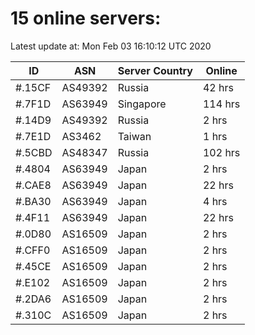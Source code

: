 # 15 online servers:

Latest update at: Mon Feb 03 16:10:12 UTC 2020

| ID | ASN | Server Country | Online |
| -- | --- | -------------- | ------ |
| #.15CF | AS49392 | Russia | 42 hrs |
| #.7F1D | AS63949 | Singapore | 114 hrs |
| #.14D9 | AS49392 | Russia | 2 hrs |
| #.7E1D | AS3462 | Taiwan | 1 hrs |
| #.5CBD | AS48347 | Russia | 102 hrs |
| #.4804 | AS63949 | Japan | 2 hrs |
| #.CAE8 | AS63949 | Japan | 22 hrs |
| #.BA30 | AS63949 | Japan | 4 hrs |
| #.4F11 | AS63949 | Japan | 22 hrs |
| #.0D80 | AS16509 | Japan | 2 hrs |
| #.CFF0 | AS16509 | Japan | 2 hrs |
| #.45CE | AS16509 | Japan | 2 hrs |
| #.E102 | AS16509 | Japan | 2 hrs |
| #.2DA6 | AS16509 | Japan | 2 hrs |
| #.310C | AS16509 | Japan | 2 hrs |

